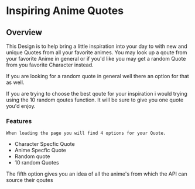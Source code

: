 # Inspiring Anime Quotes
## Overview 
This Design is to help bring a little inspiration into your day to with new and unique Quotes from all your favorite animes. 
You may look up a qoute from your favorite Anime in general or if you'd like you may get a random Quote from you favorite Character instead. 

If you are looking for a random quote in general well there an option for that as well.

If you are trying to choose the best qoute for your inspiration i would trying using the 10 random qoutes function. It will be sure to give you one quote you'd enjoy. 


### Features
    When loading the page you will find 4 options for your Quote. 
    
- Character Specfic Quote
- Anime Specfic Quote
- Random quote 
- 10 random Quotes 

 The fifth option gives you an idea of all the anime's from which the API can source their qoutes 
